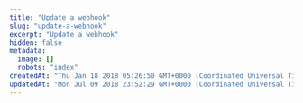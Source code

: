 ```yaml
---
title: "Update a webhook"
slug: "update-a-webhook"
excerpt: "Update a webhook"
hidden: false
metadata: 
  image: []
  robots: "index"
createdAt: "Thu Jan 18 2018 05:26:50 GMT+0000 (Coordinated Universal Time)"
updatedAt: "Mon Jul 09 2018 23:52:29 GMT+0000 (Coordinated Universal Time)"
---
```

